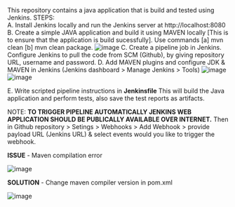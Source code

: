 This repository contains a java application that is build and tested using Jenkins.
STEPS:     
  A. Install Jenkins locally and run the Jenkins server at http://localhost:8080
  B. Create a simple JAVA application and build it using MAVEN locally [This is to ensure that the application is build sucessfully]. Use commands [a] mvn clean [b] mvn clean package.
  ![image](https://github.com/user-attachments/assets/237eefc0-f77b-4c1b-a484-fd705860b41c)
  C. Create a pipeline job in Jenkins. Configure Jenkins to pull the code from SCM (Github), by giving repository URL, username and password.
  D. Add MAVEN plugins and configure JDK & MAVEN in Jenkins (Jenkins dashboard > Manage Jenkins > Tools)
  ![image](https://github.com/user-attachments/assets/3620212c-a293-4d5b-a8c7-d663b10631ec)
  ![image](https://github.com/user-attachments/assets/12cfd7f9-37e2-4105-be6c-619f5f7021a2)
  
  E. Write scripted pipeline instructions in **Jenkinsfile** This will build the Java application and perform tests, also save the test reports as artifacts.

  NOTE:
  **TO TRIGGER PIPELINE AUTOMATICALLY JENKINS WEB APPLICATION SHOULD BE PUBLICALLY AVAILABLE OVER INTERNET.**
  Then in Github repository > Setings > Webhooks > Add Webhook > provide payload URL (Jenkins URL) & select events would you like to trigger the webhook.

  **ISSUE** - Maven compilation error

  ![image](https://github.com/user-attachments/assets/09f9e6fc-eb46-4b92-a7e3-e1fb46c746a2)

  
 **SOLUTION** - Change maven compiler version in pom.xml 

 ![image](https://github.com/user-attachments/assets/a51cf998-7afe-4463-a0ab-3e709303b6fd)

  
